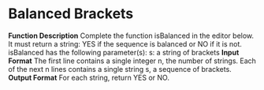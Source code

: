 # Balanced Brackets
**Function Description**
Complete the function isBalanced in the editor below. It must return a string: YES if the sequence is balanced or NO if it is not.
isBalanced has the following parameter(s):
s: a string of brackets
**Input Format**
The first line contains a single integer n, the number of strings. 
Each of the next n lines contains a single string s, a sequence of brackets.
**Output Format**
For each string, return YES or NO.
